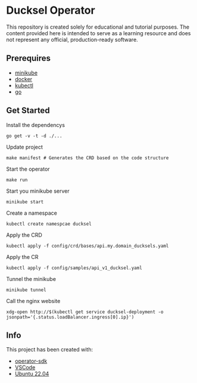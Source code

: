 # Ducksel Operator

This repository is created solely for educational and tutorial purposes. The content provided here is intended to serve as a learning resource and does not represent any official, production-ready software.

## Prerequires

- [minikube](https://minikube.sigs.k8s.io/docs/)
- [docker](https://docs.docker.com/)
- [kubectl](https://kubernetes.io/docs/reference/kubectl/)
- [go](https://go.dev/)

## Get Started

Install the dependencys

```shell
go get -v -t -d ./...
```

Update project

```shell
make manifest # Generates the CRD based on the code structure
```

Start the operator

```shell
make run
```

Start you minikube server

```shell
minikube start
```

Create a namespace

```shell
kubectl create namespcae ducksel
```

Apply the CRD

```shell
kubectl apply -f config/crd/bases/api.my.domain_ducksels.yaml 
```

Apply the CR

```shell
kubectl apply -f config/samples/api_v1_ducksel.yaml 
```

Tunnel the minikube

```shell
minikube tunnel
```

Call the nginx website

```shell
xdg-open http://$(kubectl get service ducksel-deployment -o jsonpath='{.status.loadBalancer.ingress[0].ip}')
```

## Info

This project has been created with:

- [operator-sdk](https://sdk.operatorframework.io/)
- [VSCode](https://code.visualstudio.com/)
- [Ubuntu 22.04](https://ubuntu.com/download/desktop)
